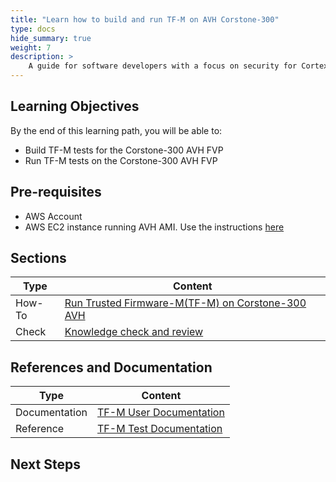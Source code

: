 ```yaml
---
title: "Learn how to build and run TF-M on AVH Corstone-300" 
type: docs
hide_summary: true
weight: 7
description: >
    A guide for software developers with a focus on security for Cortex-M. Use this guide to run TF-M tests on AVH Corstone-300 system
---
```


## Learning Objectives 

By the end of this learning path, you will be able to:

* Build TF-M tests for the Corstone-300 AVH FVP
* Run TF-M tests on the Corstone-300 AVH FVP

## Pre-requisites

* AWS Account
* AWS EC2 instance running AVH AMI. Use the instructions [here](/iot/avh/launch)

## Sections

|          Type | Content               |
| ---           | ---                   |
| How-To        | [Run Trusted Firmware-M(TF-M) on Corstone-300 AVH](/iot/tfm/tfm_sse300) |
| Check         | [Knowledge check and review](/iot/tfm/knowledgecheck)  |


## References and Documentation

| Type          | Content             |
| ---           | ---                 |
| Documentation | [TF-M User Documentation](https://tf-m-user-guide.trustedfirmware.org/)                                            |
| Reference     | [TF-M Test Documentation](https://git.trustedfirmware.org/TF-M/tf-m-tests.git/tree/docs)  |

## Next Steps


